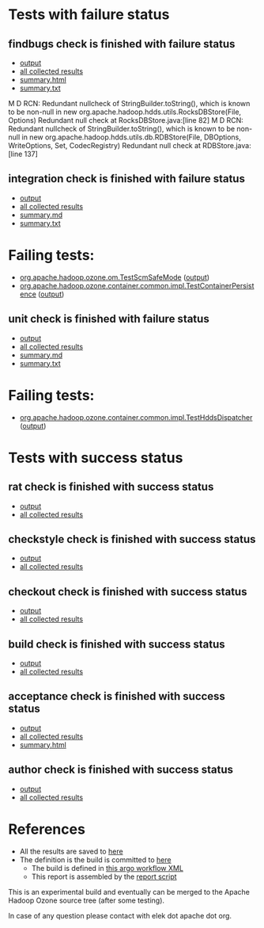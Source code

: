 # Tests with failure status

## findbugs check is finished with failure status

   * [output](https://raw.githubusercontent.com/elek/ozone-ci-03/master/pr/pr-hdds-2363-bbk75/findbugs/output.log)
   * [all collected results](https://github.com/elek/ozone-ci-03/tree/master/pr/pr-hdds-2363-bbk75/findbugs)
   * [summary.html](https://elek.github.io/ozone-ci-03/pr/pr-hdds-2363-bbk75/findbugs/summary.html)
   * [summary.txt](https://github.com/elek/ozone-ci-03/tree/master/pr/pr-hdds-2363-bbk75/findbugs/summary.txt)

M D RCN: Redundant nullcheck of StringBuilder.toString(), which is known to be non-null in new org.apache.hadoop.hdds.utils.RocksDBStore(File, Options)  Redundant null check at RocksDBStore.java:[line 82]
M D RCN: Redundant nullcheck of StringBuilder.toString(), which is known to be non-null in new org.apache.hadoop.hdds.utils.db.RDBStore(File, DBOptions, WriteOptions, Set, CodecRegistry)  Redundant null check at RDBStore.java:[line 137]

## integration check is finished with failure status

   * [output](https://raw.githubusercontent.com/elek/ozone-ci-03/master/pr/pr-hdds-2363-bbk75/integration/output.log)
   * [all collected results](https://github.com/elek/ozone-ci-03/tree/master/pr/pr-hdds-2363-bbk75/integration)
   * [summary.md](https://github.com/elek/ozone-ci-03/tree/master/pr/pr-hdds-2363-bbk75/integration/summary.md)
   * [summary.txt](https://github.com/elek/ozone-ci-03/tree/master/pr/pr-hdds-2363-bbk75/integration/summary.txt)

# Failing tests: 

 * [org.apache.hadoop.ozone.om.TestScmSafeMode](hadoop-ozone/integration-test/org.apache.hadoop.ozone.om.TestScmSafeMode.txt) ([output](hadoop-ozone/integration-test/org.apache.hadoop.ozone.om.TestScmSafeMode-output.txt))
 * [org.apache.hadoop.ozone.container.common.impl.TestContainerPersistence](hadoop-ozone/integration-test/org.apache.hadoop.ozone.container.common.impl.TestContainerPersistence.txt) ([output](hadoop-ozone/integration-test/org.apache.hadoop.ozone.container.common.impl.TestContainerPersistence-output.txt))

## unit check is finished with failure status

   * [output](https://raw.githubusercontent.com/elek/ozone-ci-03/master/pr/pr-hdds-2363-bbk75/unit/output.log)
   * [all collected results](https://github.com/elek/ozone-ci-03/tree/master/pr/pr-hdds-2363-bbk75/unit)
   * [summary.md](https://github.com/elek/ozone-ci-03/tree/master/pr/pr-hdds-2363-bbk75/unit/summary.md)
   * [summary.txt](https://github.com/elek/ozone-ci-03/tree/master/pr/pr-hdds-2363-bbk75/unit/summary.txt)

# Failing tests: 

 * [org.apache.hadoop.ozone.container.common.impl.TestHddsDispatcher](hadoop-hdds/container-service/org.apache.hadoop.ozone.container.common.impl.TestHddsDispatcher.txt) ([output](hadoop-hdds/container-service/org.apache.hadoop.ozone.container.common.impl.TestHddsDispatcher-output.txt))


# Tests with success status

## rat check is finished with success status

   * [output](https://raw.githubusercontent.com/elek/ozone-ci-03/master/pr/pr-hdds-2363-bbk75/rat/output.log)
   * [all collected results](https://github.com/elek/ozone-ci-03/tree/master/pr/pr-hdds-2363-bbk75/rat)


## checkstyle check is finished with success status

   * [output](https://raw.githubusercontent.com/elek/ozone-ci-03/master/pr/pr-hdds-2363-bbk75/checkstyle/output.log)
   * [all collected results](https://github.com/elek/ozone-ci-03/tree/master/pr/pr-hdds-2363-bbk75/checkstyle)


## checkout check is finished with success status

   * [output](https://raw.githubusercontent.com/elek/ozone-ci-03/master/pr/pr-hdds-2363-bbk75/checkout/output.log)
   * [all collected results](https://github.com/elek/ozone-ci-03/tree/master/pr/pr-hdds-2363-bbk75/checkout)


## build check is finished with success status

   * [output](https://raw.githubusercontent.com/elek/ozone-ci-03/master/pr/pr-hdds-2363-bbk75/build/output.log)
   * [all collected results](https://github.com/elek/ozone-ci-03/tree/master/pr/pr-hdds-2363-bbk75/build)


## acceptance check is finished with success status

   * [output](https://raw.githubusercontent.com/elek/ozone-ci-03/master/pr/pr-hdds-2363-bbk75/acceptance/output.log)
   * [all collected results](https://github.com/elek/ozone-ci-03/tree/master/pr/pr-hdds-2363-bbk75/acceptance)
   * [summary.html](https://elek.github.io/ozone-ci-03/pr/pr-hdds-2363-bbk75/acceptance/summary.html)


## author check is finished with success status

   * [output](https://raw.githubusercontent.com/elek/ozone-ci-03/master/pr/pr-hdds-2363-bbk75/author/output.log)
   * [all collected results](https://github.com/elek/ozone-ci-03/tree/master/pr/pr-hdds-2363-bbk75/author)




# References

 * All the results are saved to [here](https://github.com/elek/ozone-ci-03/tree/master/pr/pr-hdds-2363-bbk75/)
 * The definition is the build is committed to [here](https://github.com/elek/argo-ozone)
    * The build is defined in [this argo workflow XML](https://github.com/elek/argo-ozone/blob/master/ozone-build.yaml)
    * This report is assembled by the [report script](https://github.com/elek/argo-ozone/blob/master/scripts/report.sh)

This is an experimental build and eventually can be merged to the Apache Hadoop Ozone source tree (after some testing).

In case of any question please contact with elek dot apache dot org.
